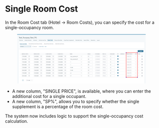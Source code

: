 # Single Room Cost

In the Room Cost tab (Hotel -> Room Costs), you can specify the cost for a single-occupancy room.

<figure><img src="../../../.gitbook/assets/image (4) (2).png" alt=""><figcaption></figcaption></figure>

* A new column, "SINGLE PRICE", is available, where you can enter the additional cost for a single occupant.
* A new column, "SP%", allows you to specify whether the single supplement is a percentage of the room cost.

The system now includes logic to support the single-occupancy cost calculation.
